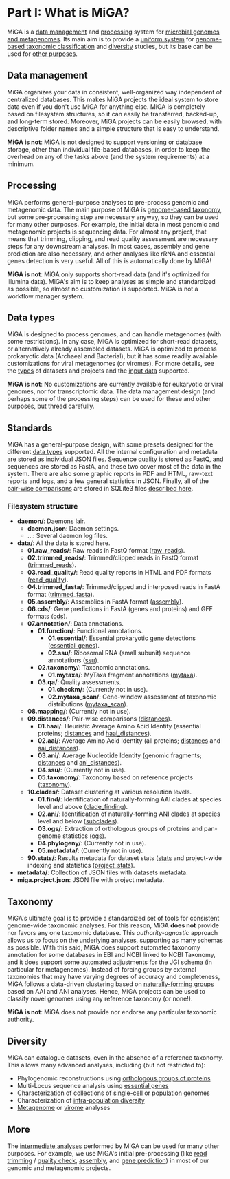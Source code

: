 # Part I: What is MiGA?

MiGA is a [data management](#data-management) and [processing](#processing)
system for [microbial genomes and metagenomes](#data-types). Its main aim is
to provide a [uniform system](#standards) for
[genome-based taxonomic classification](#taxonomy) and [diversity](#diversity)
studies, but its base can be used for [other purposes](#more).

## Data management

MiGA organizes your data in consistent, well-organized way independent of
centralized databases. This makes MiGA projects the ideal system to store data
even if you don't use MiGA for anything else. MiGA is completely based on
filesystem structures, so it can easily be transferred, backed-up, and long-term
stored. Moreover, MiGA projects can be easily browsed, with descriptive folder
names and a simple structure that is easy to understand.

**MiGA is not**: MiGA is not designed to support versioning or database storage,
other than individual file-based databases, in order to keep the overhead on
any of the tasks above (and the system requirements) at a minimum.

## Processing

MiGA performs general-purpose analyses to pre-process genomic and metagenomic
data. The main purpose of MiGA is [genome-based taxonomy](#taxonomy), but some
pre-processing step are necessary anyway, so they can be used for many other
purposes. For example, the initial data in most genomic and metagenomic projects
is sequencing data. For almost any project, that means that trimming, clipping,
and read quality assessment are necessary steps for any downstream analyses.
In most cases, assembly and gene prediction are also necessary, and other
analyses like rRNA and essential genes detection is very useful. All of this is
automatically done by MiGA!

**MiGA is not**: MiGA only supports short-read data (and it's optimized for
Illumina data). MiGA's aim is to keep analyses as simple and standardized as
possible, so almost no customization is supported. MiGA is not a workflow
manager system.

## Data types

MiGA is designed to process genomes, and can handle metagenomes (with some
restrictions). In any case, MiGA is optimized for short-read datasets, or
alternatively already assembled datasets. MiGA is optimized to process
prokaryotic data (Archaeal and Bacterial), but it has some readily available
customizations for viral metagenomes (or viromes). For more details, see the
[types](part2/types.md) of datasets and projects and the
[input data](part2/input.md) supported.

**MiGA is not**: No customizations are currently available for eukaryotic
or viral genomes, nor for transcriptomic data. The data management design
(and perhaps some of the processing steps) can be used for these and other
purposes, but thread carefully.

## Standards

MiGA has a general-purpose design, with some presets designed for the different
[data types](part2/types.md) supported. All the internal configuration and
metadata are stored as individual JSON files. Sequence quality is stored as
FastQ, and sequences are stored as FastA, and these two cover most of the data
in the system. There are also some graphic reports in PDF and HTML, raw-text
reports and logs, and a few general statistics in JSON. Finally, all of the
[pair-wise comparisons](part2/distances.md) are stored in SQLite3 files
[described here](part2/distances.md#sqlite3-schema).

### Filesystem structure

+ **daemon/**: Daemons lair.
  + **daemon.json**: Daemon settings.
  + ...: Several daemon log files.
+ **data/**: All the data is stored here.
  + **01.raw_reads/**: Raw reads in FastQ format
    ([raw_reads](part5/workflow.md#raw-reads)).
  + **02.trimmed_reads/**: Trimmed/clipped reads in FastQ format
    ([trimmed_reads](part5/workflow.md#trimmed-reads)).
  + **03.read_quality/**: Read quality reports in HTML and PDF formats
    ([read_quality](part5/workflow.md#read-quality)).
  + **04.trimmed_fasta/**: Trimmed/clipped and interposed reads in FastA format
    ([trimmed_fasta](part5/workflow.md#trimmed-fasta)).
  + **05.assembly/**: Assemblies in FastA format
    ([assembly](part5/workflow.md#assembly)).
  + **06.cds/**: Gene predictions in FastA (genes and proteins) and GFF formats
    ([cds](part5/workflow.md#cds)).
  + **07.annotation/**: Data annotations.
    + **01.function/**: Functional annotations.
      + **01.essential/**: Essential prokaryotic gene detections
        ([essential_genes](part5/workflow.md#essential-genes)).
      + **02.ssu/**: Ribosomal RNA (small subunit) sequence annotations
        ([ssu](part5/workflow.md#ssu)).
    + **02.taxonomy/**: Taxonomic annotations.
      + **01.mytaxa/**: MyTaxa fragment annotations
        ([mytaxa](part5/workflow.md#mytaxa)).
    + **03.qa/**: Quality assessments.
      + **01.checkm/**: (Currently not in use).
      + **02.mytaxa_scan/**: Gene-window assessment of taxonomic distributions
        ([mytaxa_scan](part5/workflow.md#mytaxa-scan)).
  + **08.mapping/**: (Currently not in use).
  + **09.distances/**: Pair-wise comparisons
    ([distances](part5/workflow.md#distances)).
    + **01.haai/**: Heuristic Average Amino Acid Identity (essential proteins;
      [distances](part5/workflow.md#distances) and
      [haai_distances](part5/workflow.md#haai-distances)).
    + **02.aai/**: Average Amino Acid Identity (all proteins;
      [distances](part5/workflow.md#distances) and
      [aai_distances](part5/workflow.md#aai-distances)).
    + **03.ani/**: Average Nucleotide Identity (genomic fragments;
      [distances](part5/workflow.md#distances) and
      [ani_distances](part5/workflow.md#ani-distances)).
    + **04.ssu/**: (Currently not in use).
    + **05.taxonomy/**: Taxonomy based on reference projects
      ([taxonomy](part5/workflow.md#taxonomy)).
  + **10.clades/**: Dataset clustering at various resolution levels.
    + **01.find/**: Identification of naturally-forming AAI clades at species
      level and above ([clade_finding](part5/workflow.md#clade-finding)).
    + **02.ani/**: Identification of naturally-forming ANI clades at species
      level and below ([subclades](part5/workflow.md#subclades)).
    + **03.ogs/**: Extraction of orthologous groups of proteins and pan-genome
      statistics ([ogs](part5/workflow.md#ogs)).
    + **04.phylogeny/**: (Currently not in use).
    + **05.metadata/**: (Currently not in use).
  + **90.stats/**: Results metadata for dataset stats
    ([stats](part5/workflow.md#stats) and project-wide indexing and statistics
    ([project_stats](part5/workflow.md#project-stats)).
+ **metadata/**: Collection of JSON files with datasets metadata.
+ **miga.project.json**: JSON file with project metadata.

## Taxonomy

MiGA's ultimate goal is to provide a standardized set of tools for consistent
genome-wide taxonomic analyses. For this reason, MiGA **does not** provide nor
favors any one taxonomic database. This *authority-agnostic* approach allows us
to focus on the underlying analyses, supporting as many schemas as possible.
With this said, MiGA does support automated taxonomy annotation for some
databases in EBI and NCBI linked to NCBI Taxonomy, and it does support some
automated adjustments for the JGI schema (in particular for metagenomes).
Instead of forcing groups by external taxonomies that may have varying degrees
of accuracy and completeness, MiGA follows a data-driven clustering based on
[naturally-forming groups](part2/clustering.md) based on AAI and ANI analyses.
Hence, MiGA projects can be used to classify novel genomes using any reference
taxonomy (or none!).

**MiGA is not**: MiGA does not provide nor endorse any particular taxonomic
authority.

## Diversity

MiGA can catalogue datasets, even in the absence of a reference taxonomy. This
allows many advanced analyses, including (but not restricted to):

* Phylogenomic reconstructions using
  [orthologous groups of proteins](part5/workflow.md#ogs)
* Multi-Locus sequence analysis using
  [essential genes](part5/workflow.md#essential-genes)
* Characterization of collections of
  [single-cell](part2/types.md#single-cell-genome) or
  [population](part2/types.md#population-genome) genomes
* Characterization of
  [intra-population diversity](part2/clustering.md#ani-clades)
* [Metagenome](part2/types.md#metagenome) or [virome](part2/types.md#virome)
  analyses

## More

The [intermediate analyses](part5/workflow.md) performed by MiGA can be used
for many other purposes. For example, we use MiGA's initial pre-processing (like
[read trimming](part5/workflow.md#trimmed-reads) /
[quality check](part5/workflow.md#read-quality),
[assembly](part5/workflow.md#assembly), and
[gene prediction](part5/workflow.md#cds)) in most of our genomic and
metagenomic projects.


